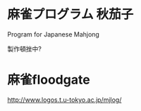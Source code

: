 # 麻雀プログラム 秋茄子
Program for Japanese Mahjong

製作頓挫中?

# 麻雀floodgate
http://www.logos.t.u-tokyo.ac.jp/mjlog/
